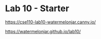 # Lab 10 - Starter


https://cse110-lab10-watermelonjar.canny.io/

https://watermelonjar.github.io/lab10/
